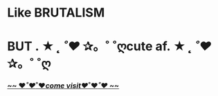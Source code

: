 # Like BRUTALISM
# BUT . ★ *˛ ˚♥* ✰。˚ ˚ღcute af. ★ *˛ ˚♥* ✰。˚ ˚ღ


### [~~ ♥*˚♥*˚♥*come visit♥*˚♥*˚♥* ~~](http://www.cutealism.com)
